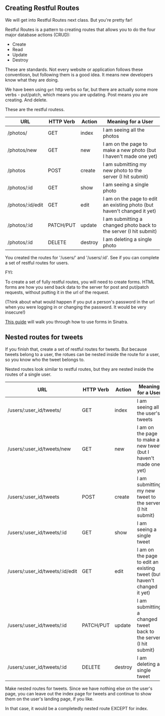 ## Creating Restful Routes


We will get into Restful Routes next class.  But you're pretty far!  

Restful Routes is a pattern to creating routes that allows you to do the four major database actions (CRUD):
- Create
- Read
- Update
- Destroy

These are standards.  Not every website or application follows these conventiosn, but following them is a good idea.  It means new developers know what they are doing.

We have been using `get` http verbs so far, but there are actually some more verbs - put/patch, which means you are updating.  Post means you are creating.  And delete.

These are the restful routess.


| **URL** | **HTTP Verb** |  **Action**  |  **Meaning for a User** |
|------------|-------------|------------|------------|
| /photos/         | GET       | index  | I am seeing all the photos ||
| /photos/new         | GET       | new   | I am on the page to make a new photo (but I haven't made one yet) |
| /photos          | POST      | create   | I am submitting my new photo to the server (I hit submit) |
| /photos/:id      | GET       | show      | I am seeing a single photo |
| /photos/:id/edit | GET       | edit      | I am on the page to edit an existing photo (but haven't changed it yet) |
| /photos/:id      | PATCH/PUT | update    | I am submitting a changed photo back to the server (I hit submit) |
| /photos/:id      | DELETE    | destroy  | I am deleting a single photo |


You created the routes for '/users/' and '/users/:id'.  See if you can complete a set of restful routes for users.

FYI:

To create a set of fully restful routes, you will need to create forms.  HTML forms are how you send back data to the server for post and put/patch requests, without putting it in the url of the request.  

(Think about what would happen if you put a person's password in the url when you were logging in or changing the password.  It would be very insecure!)

[This guide](https://learn.co/lessons/sinatra-forms-params-readme-walkthrough) will walk you through how to use forms in Sinatra.

## Nested routes for tweets

If you finish that, create a set of restful routes for tweets.  But because tweets belong to a user, the rotues can be nested inside the route for a user, so you know who the tweet belongs to.

Nested routes look similar to restful routes, but they are nested inside the routes of a single user.

|  **URL**            | **HTTP Verb** |  **Action**  |  **Meaning for a User** |
|---------------------|-------------|------------|------------|
| /users/:user_id/tweets/         | GET       | index  | I am seeing all the user's tweets |
| /users/:user_id/tweets/new         | GET       | new   | I am on the page to make a new tweet (but I haven't made one yet) |
| /users/:user_id/tweets          | POST      | create   | I am submitting my new tweet to the server (I hit submit) |
| /users/:user_id/tweets/:id      | GET       | show      | I am seeing a single tweet |
| /users/:user_id/tweets/:id/edit | GET       | edit      | I am on the page to edit an existing tweet (but haven't changed it yet) |
| /users/:user_id/tweets/:id      | PATCH/PUT | update    | I am submitting a changed tweet back to the server (I hit submit) |
| /users/:user_id/tweets/:id      | DELETE    | destroy  | I am deleting a single tweet |

Make nested routes for tweets.  Since we have nothing else on the user's page, you can leave out the index page for tweets and continue to show them on the user's landing page, if you like.

In that case, it would be a completedly nested route EXCEPT for index.
